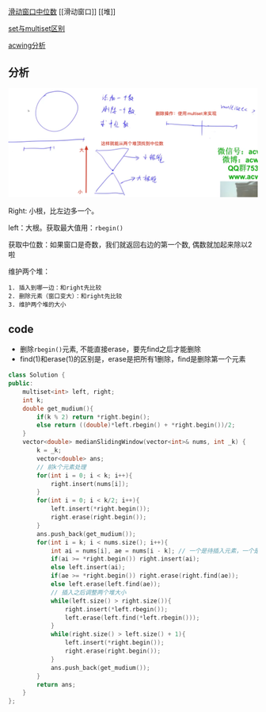 [滑动窗口中位数](https://leetcode-cn.com/problems/sliding-window-median/)
[[滑动窗口]] [[堆]]

[set与multiset区别](https://blog.csdn.net/xiajun07061225/article/details/7459206)

[acwing分析](https://www.acwing.com/solution/content/386/)

## 分析

![image-20210203101223896](480.滑动窗口中位数.assets/image-20210203101223896.png)

Right: 小根，比左边多一个。

left：大根。获取最大值用：`rbegin()`

获取中位数：如果窗口是奇数，我们就返回右边的第一个数, 偶数就加起来除以2啦

维护两个堆：

	1. 插入到哪一边：和right先比较
 	2. 删除元素（窗口变大）：和right先比较
 	3. 维护两个堆的大小



## code

- 删除`rbegin()`元素, 不能直接erase，要先find之后才能删除
- find(1)和erase(1)的区别是，erase是把所有1删除，find是删除第一个元素

```c++
class Solution {
public:
    multiset<int> left, right;
    int k;
    double get_mudium(){
        if(k % 2) return *right.begin();
        else return ((double)*left.rbegin() + *right.begin())/2;
    }
    vector<double> medianSlidingWindow(vector<int>& nums, int _k) {
        k = _k;
        vector<double> ans;
        // 前k个元素处理
        for(int i = 0; i < k; i++){
            right.insert(nums[i]);
        }
        for(int i = 0; i < k/2; i++){
            left.insert(*right.begin());
            right.erase(right.begin());
        }
        ans.push_back(get_mudium());
        for(int i = k; i < nums.size(); i++){
            int ai = nums[i], ae = nums[i - k]; // 一个是待插入元素，一个是待删除元素
            if(ai >= *right.begin()) right.insert(ai);
            else left.insert(ai);
            if(ae >= *right.begin()) right.erase(right.find(ae));
            else left.erase(left.find(ae));
            // 插入之后调整两个堆大小
            while(left.size() > right.size()){
                right.insert(*left.rbegin());
                left.erase(left.find(*left.rbegin()));
            }
            while(right.size() > left.size() + 1){
                left.insert(*right.begin());
                right.erase(right.begin());
            }
            ans.push_back(get_mudium());
        }
        return ans;
    }
};
```

